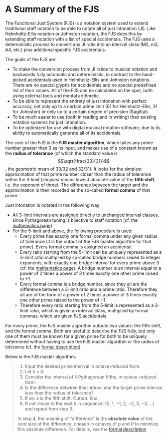 ﻿# A Summary of the FJS

The Functional Just System (FJS) is a notation system used to extend traditional staff notation to be able to notate all of just intonation (JI). Like Helmholtz-Ellis notation or Johnston notation, the FJS does this by extending staff notation with a list of special accidentals. The FJS uses a deterministic process to convert any JI ratio into an interval class (M2, m3, A4, etc.) plus additional specific FJS accidentals.

The goals of the FJS are: 

- To make the conversion process from JI ratios to musical notation and backwards fully automatic and deterministic, in contrast to the hand-picked accidentals used in Helmholtz-Ellis and Johnston notations. There are no special glyphs for accidentals and no special predefined list of their values. All of the FJS can be calculated on the spot, both using external tools and mental arithmetic.
- To be able to represent the entirety of just intonation with perfect accuracy, not only up to a certain prime limit (61 for Helmholtz-Ellis, 31 for Johnston) or only up to a certain degree of precision (Sagittal).
- To be much easier to use (both in reading and in writing) than existing notation systems for just intonation.
- To be optimized for use with digital musical notation software, due to its ability to automatically generate all of its accidentals. 

The core of the FJS is the **FJS master algorithm**, which takes any prime number greater than 3 as its input, and makes use of a constant known as the **radius of tolerance** (of which the standard value is $$\sqrt{\frac{33}{31}}$$, the geometric mean of 33/32 and 32/31). It looks for the simplest approximation of that prime number closer than the radius of tolerance within the 3-limit (*simplest* means lowest absolute value of the **fifth shift**, i.e. the exponent of three). The difference between the target and the approximation is then recorded as the so-called **formal comma** of that prime.

Just intonation is notated in the following way: 

- All 3-limit intervals are assigned directly to unchanged interval classes, since Pythagorean tuning is bijective to staff notation (cf. the [mathematics page](math.html)).
- For the 5-limit and above, the following procedure is used:
	- Every prime has exactly one formal comma under any given radius of tolerance (it is the output of the FJS master algorithm for that prime). Every formal comma is assigned an accidental.
	- Every ratio starting from the 5-limit can be uniquely represented as a 3-limit ratio multiplied by so-called bridge numbers raised to integer exponents, with exactly one bridge interval for every prime above 3 (cf. the [mathematics page](math.html)). A bridge number is an interval equal to a power of 2 times a power of 3 times exactly one other prime raised to +1.
	- Every formal comma is a bridge number, since they all are the difference between a 3-limit ratio and a prime ratio. Therefore they all are of the form of a power of 2 times a power of 3 times exactly one other prime raised to the power of +1.
	- Therefore every ratio starting from the 5-limit is represented as a 3-limit ratio, which is given an interval class, multiplied by formal commas, which are given FJS accidentals. 

For every prime, the FJS master algorithm outputs two values: the fifth shift, and the formal comma. Both are useful to describe the FJS fully, but only one of them must be known for a given prime for both to be uniquely determined without having to use the FJS master algorithm or the radius of tolerance (cf. the [formal description](rules.html)).

Below is the FJS master algorithm.

> 1. Input the desired prime interval in octave-reduced form.
> 2. Let *k* = 0.
> 3. Consider the interval of *k* Pythagorean fifths, in octave-reduced form.
> 4. Is the difference between this interval and the target prime interval less than the radius of tolerance?
> 5. If so: *k* is the fifth shift. Output. End.
> 6. If not: move to the next *k* in sequence: (0, 1, −1, 2, −2, 3, −3, …) and repeat from step 3.
>
> In step 4, the meaning of “difference” is the **absolute value** of the cent size of the difference, chosen in octaves of *p* and *P* to minimize this absolute difference. For details, see the [formal description](rules.html).
